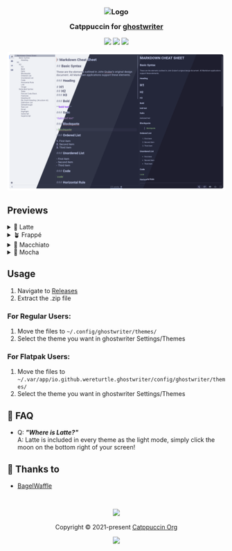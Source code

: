 <h3 align="center">
	<img src="https://raw.githubusercontent.com/catppuccin/catppuccin/main/assets/logos/exports/1544x1544_circle.png" width="100" alt="Logo"/><br/>
	<img src="https://raw.githubusercontent.com/catppuccin/catppuccin/main/assets/misc/transparent.png" height="30" width="0px"/>
	Catppuccin for <a href="https://ghostwriter.kde.org/">ghostwriter</a>
	<img src="https://raw.githubusercontent.com/catppuccin/catppuccin/main/assets/misc/transparent.png" height="30" width="0px"/>
</h3>

<p align="center">
	<a href="https://github.com/bagelwaffle/ghostwriter/stargazers"><img src="https://img.shields.io/github/stars/bagelwaffle/ghostwriter?colorA=363a4f&colorB=b7bdf8&style=for-the-badge"></a>
	<a href="https://github.com/bagelwaffle/ghostwriter/issues"><img src="https://img.shields.io/github/issues/bagelwaffle/ghostwriter?colorA=363a4f&colorB=f5a97f&style=for-the-badge"></a>
	<a href="https://github.com/bagelwaffle/ghostwriter/contributors"><img src="https://img.shields.io/github/contributors/bagelwaffle/ghostwriter?colorA=363a4f&colorB=a6da95&style=for-the-badge"></a>
</p>

<p align="center">
	<img src="assets/showcase.png"/>
</p>

## Previews

<details>
<summary>🌻 Latte</summary>
<img src="assets/latte.png"/>
</details>
<details>
<summary>🪴 Frappé</summary>
<img src="assets/frappe.png"/>
</details>
<details>
<summary>🌺 Macchiato</summary>
<img src="assets/macchiato.png"/>
</details>
<details>
<summary>🌿 Mocha</summary>
<img src="assets/mocha.png"/>
</details>

## Usage

1. Navigate to [Releases](https://github.com/bagelwaffle/ghostwriter/releases/)
2. Extract the .zip file

### For Regular Users:
1. Move the files to `~/.config/ghostwriter/themes/`
2. Select the theme you want in ghostwriter Settings/Themes

### For Flatpak Users:
1. Move the files to `~/.var/app/io.github.wereturtle.ghostwriter/config/ghostwriter/themes/`
2. Select the theme you want in ghostwriter Settings/Themes

<!-- this section is optional -->
## 🙋 FAQ

-	Q: **_"Where is Latte?"_**\
	A: Latte is included in every theme as the light mode, simply click the moon on the bottom right of your screen!

## 💝 Thanks to

- [BagelWaffle](https://github.com/bagelwaffle)

&nbsp;

<p align="center">
	<img src="https://raw.githubusercontent.com/catppuccin/catppuccin/main/assets/footers/gray0_ctp_on_line.svg?sanitize=true" />
</p>

<p align="center">
	Copyright &copy; 2021-present <a href="https://github.com/catppuccin" target="_blank">Catppuccin Org</a>
</p>

<p align="center">
	<a href="https://github.com/catppuccin/catppuccin/blob/main/LICENSE"><img src="https://img.shields.io/static/v1.svg?style=for-the-badge&label=License&message=MIT&logoColor=d9e0ee&colorA=363a4f&colorB=b7bdf8"/></a>
</p>
